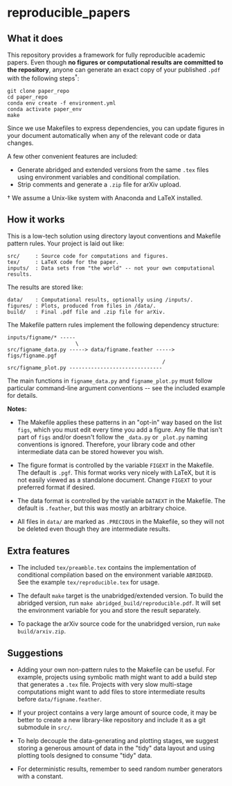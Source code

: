 # reproducible_papers


## What it does

This repository provides a framework for fully reproducible academic papers.
Even though **no figures or computational results are committed to the repository**,
anyone can generate an exact copy of your published `.pdf` with the following steps<sup>†</sup>:

	git clone paper_repo
	cd paper_repo
	conda env create -f environment.yml
	conda activate paper_env
	make

Since we use Makefiles to express dependencies, you can update figures in your document automatically when any of the relevant code or data changes.

A few other convenient features are included:

- Generate abridged and extended versions from the same `.tex` files
  using environment variables and conditional compilation.
- Strip comments and generate a `.zip` file for arXiv upload.

† We assume a Unix-like system with Anaconda and LaTeX installed.


## How it works

This is a low-tech solution using directory layout conventions and Makefile pattern rules.
Your project is laid out like:

    src/     : Source code for computations and figures.
    tex/     : LaTeX code for the paper.
    inputs/  : Data sets from "the world" -- not your own computational results.

The results are stored like:

    data/    : Computational results, optionally using /inputs/.
    figures/ : Plots, produced from files in /data/.
    build/   : Final .pdf file and .zip file for arXiv.

The Makefile pattern rules implement the following dependency structure:

    inputs/figname/* -----
                          \
    src/figname_data.py -----> data/figname.feather -----> figs/figname.pgf
                                                      /
    src/figname_plot.py ------------------------------

The main functions in `figname_data.py` and `figname_plot.py`
must follow particular command-line argument conventions --
see the included example for details.


**Notes:**

- The Makefile applies these patterns in an "opt-in" way
  based on the list `figs`, which you must edit every time you add a figure.
  Any file that isn't part of `figs` and/or doesn't follow the
  `_data.py` or `_plot.py` naming conventions is ignored.
  Therefore, your library code and other intermediate data can be stored however you wish.

- The figure format is controlled by the variable `FIGEXT` in the Makefile.
  The default is `.pgf`. This format works very nicely with LaTeX,
  but it is not easily viewed as a standalone document.
  Change `FIGEXT` to your preferred format if desired.

- The data format is controlled by the variable `DATAEXT` in the Makefile.
  The default is `.feather`, but this was mostly an arbitrary choice.

- All files in `data/` are marked as `.PRECIOUS` in the Makefile,
  so they will not be deleted even though they are intermediate results.


## Extra features

- The included `tex/preamble.tex` contains the implementation of
  conditional compilation based on the environment variable `ABRIDGED`.
  See the example `tex/reproducible.tex` for usage.

- The default `make` target is the unabridged/extended version.
  To build the abridged version, run
  `make abridged_build/reproducible.pdf`.
  It will set the environment variable for you and store the result separately.

- To package the arXiv source code for the unabridged version,
  run `make build/arxiv.zip`.


## Suggestions

- Adding your own non-pattern rules to the Makefile can be useful.
  For example, projects using symbolic math might want to add
  a build step that generates a `.tex` file.
  Projects with very slow multi-stage computations might want to add
  files to store intermediate results before `data/figname.feather`.

- If your project contains a very large amount of source code,
  it may be better to create a new library-like repository
  and include it as a git submodule in `src/`.

- To help decouple the data-generating and plotting stages,
  we suggest storing a generous amount of data in the "tidy" data layout
  and using plotting tools designed to consume "tidy" data.

- For deterministic results,
  remember to seed random number generators with a constant.
